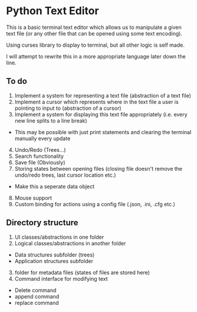 # Python Text Editor

This is a basic terminal text editor which allows us to manipulate a given text file (or any other file that can be opened using some text encoding).

Using curses library to display to terminal, but all other logic is self made.

I will attempt to rewrite this in a more appropriate language later down the line.

## To do
1. Implement a system for representing a text file (abstraction of a text file)
2. Implement a cursor which represents where in the text file a user is pointing to input to (abstraction of a cursor)
3. Implement a system for displaying this text file appropriately (i.e. every new line splits to a line break)
 - This may be possible with just print statements and clearing the terminal manually every update
4. Undo/Redo (Trees...)
5. Search functionality
6. Save file (Obviously)
7. Storing states between opening files (closing file doesn't remove the undo/redo trees, last cursor location etc.)
 - Make this a seperate data object
8. Mouse support
9. Custom binding for actions using a config file (.json, .ini, .cfg etc.)

## Directory structure
1. UI classes/abstractions in one folder
2. Logical classes/abstractions in another folder
 - Data structures subfolder (trees)
 - Application structures subfolder
3. folder for metadata files (states of files are stored here)
4. Command interface for modifying text
 - Delete command
 - append command
 - replace command
